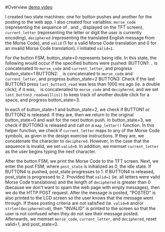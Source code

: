 #Overview
[demo video](https://youtu.be/OhuV91XRvXM)


I created two state machines: one for button pushes and another for the posting to the web app. I also created four variables: `morse_code` (representing the sequence of . and _ displayed on the TFT screen), `current_letter` (representing the letter or digit the user is currently encoding), `deciphered` (representing the translated English message from the Morse Code), and `valid` (1 for a valid Morse Code translation and 0 for an invalid Morse Code translation). I initiated `valid=1`.

For the button FSM, button_state=0 represents being idle. In this state, the following would occur if the specified buttons were pushed:
    BUTTON1: `.` is concatenated to `morse_code` and `current_letter`, and progress button_state=1
    BUTTON2: `_` is concatenated to `morse_code` and `current_letter`, and progress button_state=2
    BUTTON3: Check if the last BUTTON3 press `last_button3_read` was less than 1000 ms ago (ie. a double click); if it was, ` ` is concatenated to `morse_code` and `deciphered`, and we set `last_button3_read=millis()` to keep track of another double click for a space, and progress button_state=3. 

In each of button_state=1 and button_state=2, we check if BUTTON1 or BUTTON2 is released. If they are, then we return to the original button_state=0 and wait for the next button push. In button_state=3, we check if BUTTON3 is released and call on a `map_letter()` function. In this helper function, we check if `current_letter` maps to any of the Morse Code symbols, as given in the design exercise instructions. If they are, we concatenate the character to `deciphered`. However, in the case that the sequence is invalid, we set `valid=0`. In addition, we memset `current_letter` as the user begins typing the next character.

After the button FSM, we print the Morse Code to the TFT screen. Next, we enter the post FSM, where `post_state` is initialized as 0, the idle state. If BUTTON4 is pushed, post_state progresses to 1. If BUTTON4 is released, post_state is progressed to 2. Provided that `valid=1` (ie. all letters were valid Morse Code translations) and the length of `deciphered` is greater than 0 (because we don't want to spam the web page with empty messages), then we do the HTTP POST request. After the message is posted, "POSTED" is also printed to the LCD screen so the user knows that the message went through. If these posting criteria are not satisfied (ie. `valid=0` and/or `strlen(deciphered)=0`), then "INVALID" is printed to the screen so that the user is not confused when they do not see their message posted. Afterwards, we memset `morse_code`, `current_letter`, and `deciphered`, reset valid=1, and post_state=0.
